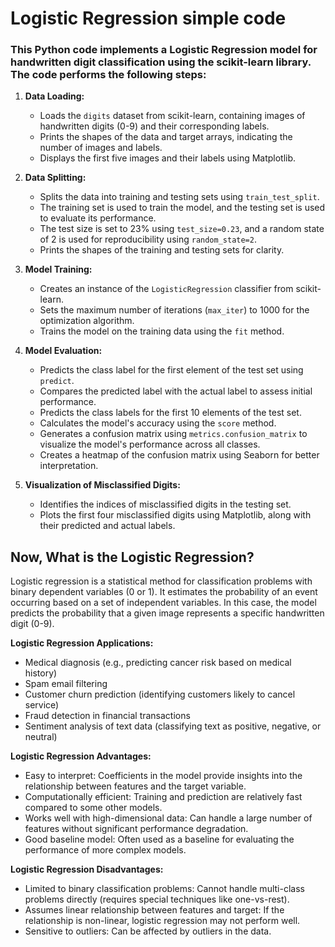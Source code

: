 # Logistic Regression simple code

### This Python code implements a Logistic Regression model for handwritten digit classification using the scikit-learn library. The code performs the following steps:

1. **Data Loading:**
   - Loads the `digits` dataset from scikit-learn, containing images of handwritten digits (0-9) and their corresponding labels.
   - Prints the shapes of the data and target arrays, indicating the number of images and labels.
   - Displays the first five images and their labels using Matplotlib.

2. **Data Splitting:**
   - Splits the data into training and testing sets using `train_test_split`.
   - The training set is used to train the model, and the testing set is used to evaluate its performance.
   - The test size is set to 23% using `test_size=0.23`, and a random state of 2 is used for reproducibility using `random_state=2`.
   - Prints the shapes of the training and testing sets for clarity.

3. **Model Training:**
   - Creates an instance of the `LogisticRegression` classifier from scikit-learn.
   - Sets the maximum number of iterations (`max_iter`) to 1000 for the optimization algorithm.
   - Trains the model on the training data using the `fit` method.

4. **Model Evaluation:**
   - Predicts the class label for the first element of the test set using `predict`.
   - Compares the predicted label with the actual label to assess initial performance.
   - Predicts the class labels for the first 10 elements of the test set.
   - Calculates the model's accuracy using the `score` method.
   - Generates a confusion matrix using `metrics.confusion_matrix` to visualize the model's performance across all classes.
   - Creates a heatmap of the confusion matrix using Seaborn for better interpretation.

5. **Visualization of Misclassified Digits:**
   - Identifies the indices of misclassified digits in the testing set.
   - Plots the first four misclassified digits using Matplotlib, along with their predicted and actual labels.


## Now, What is the Logistic Regression?

Logistic regression is a statistical method for classification problems with binary dependent variables (0 or 1). It estimates the probability of an event occurring based on a set of independent variables. In this case, the model predicts the probability that a given image represents a specific handwritten digit (0-9).

**Logistic Regression Applications:**

- Medical diagnosis (e.g., predicting cancer risk based on medical history)
- Spam email filtering
- Customer churn prediction (identifying customers likely to cancel service)
- Fraud detection in financial transactions
- Sentiment analysis of text data (classifying text as positive, negative, or neutral)

**Logistic Regression Advantages:**

- Easy to interpret: Coefficients in the model provide insights into the relationship between features and the target variable.
- Computationally efficient: Training and prediction are relatively fast compared to some other models.
- Works well with high-dimensional data: Can handle a large number of features without significant performance degradation.
- Good baseline model: Often used as a baseline for evaluating the performance of more complex models.

**Logistic Regression Disadvantages:**

- Limited to binary classification problems: Cannot handle multi-class problems directly (requires special techniques like one-vs-rest).
- Assumes linear relationship between features and target: If the relationship is non-linear, logistic regression may not perform well.
- Sensitive to outliers: Can be affected by outliers in the data.